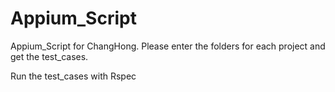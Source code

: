 # Appium_Script
Appium_Script for ChangHong.
Please enter the folders for each project and get the test_cases.

Run the test_cases with Rspec

